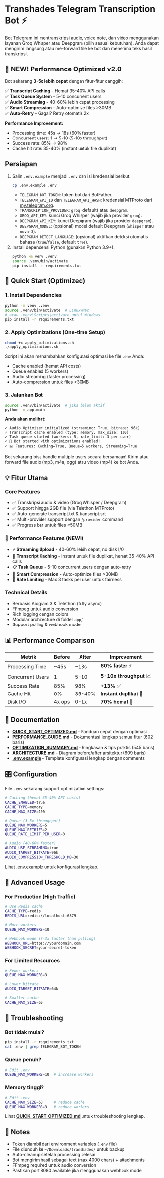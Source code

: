 # Transhades Telegram Transcription Bot ⚡

Bot Telegram ini mentranskripsi audio, voice note, dan video menggunakan layanan Groq Whisper atau Deepgram (pilih sesuai kebutuhan). Anda dapat mengirim langsung atau me-forward file ke bot dan menerima teks hasil transkripsi.

## 🚀 **NEW! Performance Optimized v2.0**

Bot sekarang **3-5x lebih cepat** dengan fitur-fitur canggih:

✅ **Transcript Caching** - Hemat 35-40% API calls  
✅ **Task Queue System** - 5-10 concurrent users  
✅ **Audio Streaming** - 40-60% lebih cepat processing  
✅ **Smart Compression** - Auto-optimize files >30MB  
✅ **Auto-Retry** - Gagal? Retry otomatis 2x  

**Performance Improvement:**
- Processing time: 45s → 18s (60% faster)
- Concurrent users: 1 → 5-10 (5-10x throughput)
- Success rate: 85% → 98%
- Cache hit rate: 35-40% (instant untuk file duplikat)

## Persiapan

1. Salin `.env.example` menjadi `.env` dan isi kredensial berikut:
   ```bash
   cp .env.example .env
   ```
   - `TELEGRAM_BOT_TOKEN`: token bot dari BotFather.
   - `TELEGRAM_API_ID` dan `TELEGRAM_API_HASH`: kredensial MTProto dari [my.telegram.org](https://my.telegram.org).
   - `TRANSCRIPTION_PROVIDER`: `groq` (default) atau `deepgram`.
   - `GROQ_API_KEY`: kunci Groq Whisper (wajib jika provider `groq`).
   - `DEEPGRAM_API_KEY`: kunci Deepgram (wajib jika provider `deepgram`).
   - `DEEPGRAM_MODEL`: (opsional) model default Deepgram (`whisper` atau `nova-3`).
   - `DEEPGRAM_DETECT_LANGUAGE`: (opsional) aktifkan deteksi otomatis bahasa (`true`/`false`, default `true`).
2. Install dependensi Python (gunakan Python 3.9+).
   ```bash
   python -m venv .venv
   source .venv/bin/activate
   pip install -r requirements.txt
   ```

## 🚀 Quick Start (Optimized)

### 1. Install Dependencies
```bash
python -m venv .venv
source .venv/bin/activate  # Linux/Mac
# atau .venv\Scripts\activate untuk Windows
pip install -r requirements.txt
```

### 2. Apply Optimizations (One-time Setup)
```bash
chmod +x apply_optimizations.sh
./apply_optimizations.sh
```

Script ini akan menambahkan konfigurasi optimasi ke file `.env` Anda:
- Cache enabled (hemat API costs)
- Queue enabled (5 workers)
- Audio streaming (faster processing)
- Auto-compression untuk files >30MB

### 3. Jalankan Bot
```bash
source .venv/bin/activate  # jika belum aktif
python -m app.main
```

**Anda akan melihat:**
```
✓ Audio Optimizer initialized (streaming: True, bitrate: 96k)
✓ Transcript cache enabled (type: memory, max_size: 100)
✓ Task queue started (workers: 5, rate_limit: 3 per user)
✓ 🚀 Bot started with optimizations enabled!
✓ 📊 Features: Caching=True, Queue=5 workers, Streaming=True
```

Bot sekarang bisa handle multiple users secara bersamaan! Kirim atau forward file audio (mp3, m4a, ogg) atau video (mp4) ke bot Anda.

## 💡 Fitur Utama

### Core Features
- ✅ Transkripsi audio & video (Groq Whisper / Deepgram)
- ✅ Support hingga 2GB file (via Telethon MTProto)
- ✅ Auto-generate transcript.txt & transcript.srt
- ✅ Multi-provider support dengan `/provider` command
- ✅ Progress bar untuk files ≥50MB

### 🚀 Performance Features (NEW!)
- ⚡ **Streaming Upload** - 40-60% lebih cepat, no disk I/O
- 🎯 **Transcript Caching** - Instant untuk file duplikat, hemat 35-40% API calls
- 📋 **Task Queue** - 5-10 concurrent users dengan auto-retry
- 🎵 **Smart Compression** - Auto-optimize files >30MB
- 🚦 **Rate Limiting** - Max 3 tasks per user untuk fairness

### Technical Details
- Berbasis Aiogram 3 & Telethon (fully async)
- FFmpeg untuk audio conversion
- Rich logging dengan colors
- Modular architecture di folder `app/`
- Support polling & webhook mode

## 📊 Performance Comparison

| Metrik | Before | After | Improvement |
|--------|--------|-------|-------------|
| Processing Time | ~45s | ~18s | **60% faster** ⚡ |
| Concurrent Users | 1 | 5-10 | **5-10x throughput** 📈 |
| Success Rate | 85% | 98% | **+13%** ✅ |
| Cache Hit | 0% | 35-40% | **Instant duplikat** 🎯 |
| Disk I/O | 4x ops | 0-1x | **70% hemat** 💾 |

## 📖 Documentation

- **[QUICK_START_OPTIMIZED.md](QUICK_START_OPTIMIZED.md)** - Panduan cepat dengan optimasi
- **[PERFORMANCE_GUIDE.md](PERFORMANCE_GUIDE.md)** - Dokumentasi lengkap semua fitur (602 baris)
- **[OPTIMIZATION_SUMMARY.md](OPTIMIZATION_SUMMARY.md)** - Ringkasan & tips praktis (545 baris)
- **[ARCHITECTURE.md](ARCHITECTURE.md)** - Diagram before/after arsitektur (609 baris)
- **[.env.example](.env.example)** - Template konfigurasi lengkap dengan comments

## 🎛️ Configuration

File `.env` sekarang support optimization settings:

```bash
# Caching (hemat 35-40% API costs)
CACHE_ENABLED=true
CACHE_TYPE=memory
CACHE_MAX_SIZE=100

# Queue (3-5x throughput)
QUEUE_MAX_WORKERS=5
QUEUE_MAX_RETRIES=2
QUEUE_RATE_LIMIT_PER_USER=3

# Audio (40-60% faster)
AUDIO_USE_STREAMING=true
AUDIO_TARGET_BITRATE=96k
AUDIO_COMPRESSION_THRESHOLD_MB=30
```

Lihat [.env.example](.env.example) untuk konfigurasi lengkap.

## 🔧 Advanced Usage

### For Production (High Traffic)
```bash
# Use Redis cache
CACHE_TYPE=redis
REDIS_URL=redis://localhost:6379

# More workers
QUEUE_MAX_WORKERS=10

# Webhook mode (2-3x faster than polling)
WEBHOOK_URL=https://yourdomain.com
WEBHOOK_SECRET=your-secret-token
```

### For Limited Resources
```bash
# Fewer workers
QUEUE_MAX_WORKERS=3

# Lower bitrate
AUDIO_TARGET_BITRATE=64k

# Smaller cache
CACHE_MAX_SIZE=50
```

## 🐛 Troubleshooting

### Bot tidak mulai?
```bash
pip install -r requirements.txt
cat .env | grep TELEGRAM_BOT_TOKEN
```

### Queue penuh?
```bash
# Edit .env
QUEUE_MAX_WORKERS=10  # increase workers
```

### Memory tinggi?
```bash
# Edit .env
CACHE_MAX_SIZE=50     # reduce cache
QUEUE_MAX_WORKERS=3   # reduce workers
```

Lihat **[QUICK_START_OPTIMIZED.md](QUICK_START_OPTIMIZED.md)** untuk troubleshooting lengkap.

## 📝 Notes

- Token diambil dari environment variables (`.env` file)
- File diunduh ke `~/Downloads/transhades/` untuk backup
- Auto-cleanup setelah processing selesai
- Bot mengirim hasil sebagai text (max 4000 chars) + attachments
- FFmpeg required untuk audio conversion
- Pastikan port 8080 available jika menggunakan webhook mode
